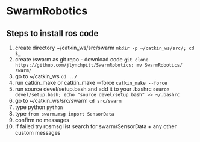 # SwarmRobotics

## Steps to install ros code
1. create directory ~/catkin_ws/src/swarm
    `mkdir -p ~/catkin_ws/src/; cd $_`
2. create /swarm as git repo - download code
    `git clone https://github.com/jlynchpitt/SwarmRobotics; mv SwarmRobotics/ swarm/`
3. go to ~/catkin_ws
    `cd ../`
4. run catkin_make or catkin_make --force
    `catkin_make --force`
5. run source devel/setup.bash and add it to your .bashrc
    `source devel/setup.bash; echo "source devel/setup.bash" >> ~/.bashrc`
6. go to ~/catkin_ws/src/swarm
    `cd src/swarm`
7. type python
    `python`
8. type `from swarm.msg import SensorData`
9. confirm no messages
10. If failed try rosmsg list
  search for swarm/SensorData + any other custom messages

